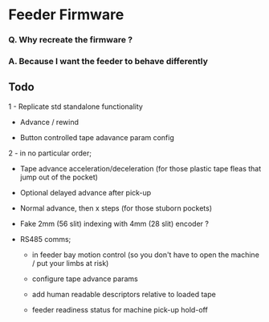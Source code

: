 # Feeder Firmware

### Q. Why recreate the firmware ?

### A. Because I want the feeder to behave differently

## Todo
1 - Replicate std standalone functionality

* Advance / rewind

* Button controlled tape adavance param config


2 - in no particular order;

* Tape advance acceleration/deceleration (for those plastic tape fleas that jump out of the pocket)

* Optional delayed advance after pick-up

* Normal advance, then x steps (for those stuborn pockets)

* Fake 2mm (56 slit) indexing with 4mm (28 slit) encoder ?

* RS485 comms;
	* in feeder bay motion control (so you don't have to open the machine / put your limbs at risk)

	* configure tape advance params

	* add human readable descriptors relative to loaded tape

	* feeder readiness status for machine pick-up hold-off
